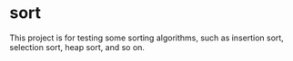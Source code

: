 # sort
This project is for testing some sorting algorithms, such as insertion sort, selection sort, heap sort, and so on.
